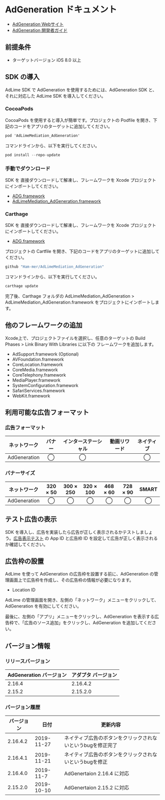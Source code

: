 # AdGeneration ドキュメント

- [AdGeneration Webサイト](https://supership.jp/business/adgeneration/)
- [AdGeneration 開発者ガイド](https://developers.google.cn/AdGeneration/ios/quick-start)

## 前提条件
- ターゲットバージョン iOS 8.0 以上

## SDK の導入
AdLime SDK で AdGeneration を使用するためには、AdGeneration SDK と、それに対応した AdLime SDK を導入してください。

### CocoaPods

CocoaPods を使用すると導入が簡単です。プロジェクトの Podfile を開き、下記のコードをアプリのターゲットに追加してください。
```objectivec
pod 'AdLimeMediation_AdGeneration'
```

コマンドラインから、以下を実行してください。
```objectivec
pod install --repo-update
```

### 手動でダウンロード
SDK を 直接ダウンロードして解凍し、フレームワークを Xcode プロジェクトにインポートしてください。
- [ADG.framework](https://github.com/AdGeneration/ADG-iOS-SDK/releases/download/2.16.4/ADG.framework.zip)
- [AdLimeMediation_AdGeneration.framework](https://github.com/Ham-mer/AdLime-iOS-Pub/raw/master/DownloadZip/AdLimeMediation_AdGeneration/2.16.4.2.zip)

### Carthage
SDK を 直接ダウンロードして解凍し、フレームワークを Xcode プロジェクトにインポートしてください。
- [ADG.framework](https://github.com/AdGeneration/ADG-iOS-SDK/releases/download/2.16.4/ADG.framework.zip)

プロジェクトの Cartfile を開き、下記のコードをアプリのターゲットに追加してください。
```objectivec
github "Ham-mer/AdLimeMediation_AdGeneration"
```

コマンドラインから、以下を実行してください。
```objectivec
carthage update
```

完了後、Carthage フォルダの AdLimeMediation_AdGeneration > AdLimeMediation_AdGeneration.framework をプロジェクトにインポートします。

## 他のフレームワークの追加
Xcode上で、プロジェクトファイルを選択し、任意のターゲットの Build Phases > Link Binary With Libraries に以下の フレームワークを追加します。

- AdSupport.framework (Optional)
- AVFoundation.framework
- CoreLocation.framework
- CoreMedia.framework
- CoreTelephony.framework
- MediaPlayer.framework
- SystemConfiguration.framework
- SafariServices.framework
- WebKit.framework 


## 利用可能な広告フォーマット

### 広告フォーマット
|ネットワーク|バナー|インターステーシャル|動画リワード|ネイティブ|
|:------------:|:----:|:----------:|:-------:|:----:|
|AdGeneration  |◯     | ◯          |         |◯     |

### バナーサイズ
|ネットワーク  |320 × 50  |300 × 250   |320 × 100  |468 × 60  |728 × 90  |SMART    |
|:-------:|:------:|:--------:|:-------:|:------:|:------:|:-------:|
|AdGeneration    |◯       |◯         |◯        |◯       |◯       |◯        |

## テスト広告の表示
SDK を導入し、広告を実装したら広告が正しく表示されるかテストしましょう。[広告表示テスト](./test.md#AdGeneration) の App ID と広告枠 ID を設定して広告が正しく表示されるか確認してください。

## 広告枠の設置

AdLime を使って AdGeneration の広告枠を設置する前に、AdGeneration の管理画面上で広告枠を作成し、その広告枠の情報が必要になります。
- Location ID

AdLime の管理画面を開き、左側の「ネットワーク」メニューをクリックして、AdGeneration を有効にしてください。

最後に、左側の「アプリ」メニューをクリックし、AdGeneration を表示する広告枠で、「広告のソース追加」をクリックし、AdGeneration を追加してください。

## バージョン情報

### リリースバージョン
| AdGeneration バージョン    | アダプタ バージョン |
|:-----------------|:----------------|
|2.16.4            |2.16.4.2         |
|2.15.2            |2.15.2.0         |

### バージョン履歴
| バージョン        | 日付       | 更新内容                       |
|-----------------|------------|------------------------------|
| 2.16.4.2        | 2019-11-27 | ネイティブ広告のボタンをクリックされないというbugを修正完了 |
| 2.16.4.1        | 2019-11-21 | ネイティブ広告のボタンをクリックされないというbugを修正 |
| 2.16.4.0        | 2019-11-7  | AdGenertaion 2.16.4 に対応 |
| 2.15.2.0        | 2019-10-10 | AdGenertaion 2.15.2 に対応 |